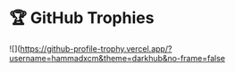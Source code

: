 # 🏆 GitHub Trophies
![](https://github-profile-trophy.vercel.app/?username=hammadxcm&theme=darkhub&no-frame=false